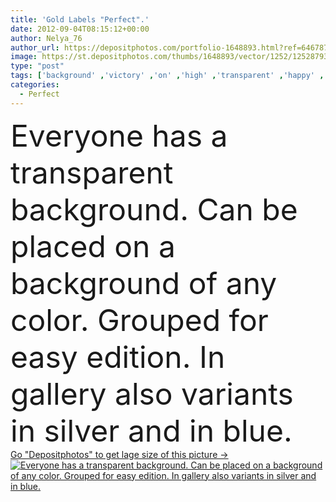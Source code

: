 ```yaml
---
title: 'Gold Labels "Perfect".'
date: 2012-09-04T08:15:12+00:00
author: Nelya_76
author_url: https://depositphotos.com/portfolio-1648893.html?ref=64678756
image: https://st.depositphotos.com/thumbs/1648893/vector/1252/12528793/api_thumb_450.jpg?forcejpeg=true
type: "post"
tags: ['background' ,'victory' ,'on' ,'high' ,'transparent' ,'happy' ,'business' ,'sign' ,'silver' ,'label' ,'gold' ,'success' ,'attitude' ,'up' ,'best' ,'first' ,'hand' ,'symbol' ,'concept' ,'idea' ,'icon' ,'communication' ,'thumb' ,'communicate' ,'support' ,'agreement' ,'gallery' ,'achievement' ,'winner' ,'in' ,'quality' ,'perfect' ,'trust' ,'Fist' ,'choice' ,'positive' ,'can' ,'good' ,'congratulate' ,'approve' ,'ok' ,'successful' ,'gesture' ,'approval' ,'agree' ,'okay' ,'yes' ,'great' ,'for' ,'has' ]
categories: 
  - Perfect
---
```

<div aling="center">
            <font size="60"> Everyone has a transparent background. Can be placed on a background of any color. Grouped for easy edition. In gallery also variants in silver and in blue.</font>   
</div>
<div>
    <a href='https://st.depositphotos.com/thumbs/1648893/vector/1252/12528793/api_thumb_450.jpg?forcejpeg=true?ref=64678756' target=_blank > Go "Depositphotos" to get lage size of this picture ->
        <img href='https://st.depositphotos.com/thumbs/1648893/vector/1252/12528793/api_thumb_450.jpg?forcejpeg=true?ref=64678756' src='https://st.depositphotos.com/1648893/1252/v/950/depositphotos_12528793-stock-illustration-gold-labels-perfect.jpg?forcejpeg=true' alt='Everyone has a transparent background. Can be placed on a background of any color. Grouped for easy edition. In gallery also variants in silver and in blue.' >
    </a>
</div>
